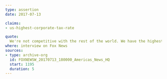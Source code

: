 ```yaml
---
type: assertion
date: 2017-07-13

claims:
- us-highest-corporate-tax-rate

quote:
  We're not competitive with the rest of the world. We have the highest corporate rate in the world.
where: interview on Fox News
sources:
- type: archive-org
  id: FOXNEWSW_20170713_180000_Americas_News_HQ
  start: 1195
  duration: 5
---
```

